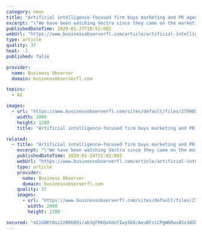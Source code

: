 ```yaml
---
category: news
title: "Artificial intelligence-focused firm buys marketing and PR agency"
excerpt: "\"We have been watching Vectra since they came on the marketing landscape in 2017. Being able to combine our expertise and the artificial intelligence technology that Vectra brings is going to result in efficiencies and value that will knock it out of the park.\" Vectra Digital was named to the GrowFL Top 50 Florida Companies to Watch list in 2019."
publishedDateTime: 2020-01-27T18:52:00Z
webUrl: "https://www.businessobserverfl.com/article/artificial-intelligence-focused-firm-buys-marketing-and-pr-agency"
type: article
quality: 37
heat: -1
published: false

provider:
  name: Business Observer
  domain: businessobserverfl.com

topics:
  - AI

images:
  - url: "https://www.businessobserverfl.com/sites/default/files/279985_standard.png"
    width: 2000
    height: 1280
    title: "Artificial intelligence-focused firm buys marketing and PR agency"

related:
  - title: "Artificial intelligence–focused firm buys marketing and PR agency"
    excerpt: "\"We have been watching Vectra since they came on the marketing landscape in 2017. Being able to combine our expertise and the artificial intelligence technology that Vectra brings is going to result in efficiencies and value that will knock it out of the park.\" Vectra Digital was named to the GrowFL Top 50 Florida Companies to Watch list in 2019."
    publishedDateTime: 2020-01-24T21:02:00Z
    webUrl: "https://www.businessobserverfl.com/article/artificial-intelligence-focused-firm-buys-marketing-and-pr-agency"
    type: article
    provider:
      name: Business Observer
      domain: businessobserverfl.com
    quality: 37
    images:
      - url: "https://www.businessobserverfl.com/sites/default/files/279985_standard.png"
        width: 2000
        height: 1280

secured: "m2iGOKtOsz2zBR60Xi/ab3gFRKQxXdofIwy5k8/AeuBFziCPgW6RwsA5x3dSM72fjbl2ZBHG6faLEl9PbLrFrCA3fqqjOcUU7f9X+AyTwBdnD7qXpCy1BddmQxlFnk3MwMD6yyIRSVRVMC7UDNo3SMaPz+qgLIBq2sr67Jtc5soj1pj2FHsNIdZ9gpbtGi5CZ0EQZBQxtfxbBbXFn/sTNs9wKNFIxc+ad6UpXboiJQ7Vv0agNoeKHvTFbQDKjqv3P0K6fsYz1Cm3l6zUQpVL0AMO1QUx2h2jV9vRamWX5HpTs91j8CjpD6fhRPaUpB2Siehtrp6FaNQqpExILqZgPQ2rWqEd5mg/doXXwE++Zwo9ljHaAJrXyBLWj5vaWNDTZGcncYgAUfcwjMaDthRRz67M+k7y5gAWqfksWsAD94Nntn3rU3Ezd71YtSSk0b0FnUQj50oGRvp9DiMTMj0KG6slyY5bFMsIXwPPCplkff4=;BklJhPW5AFcdeYiv3Sr7Yg=="
---
```


